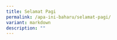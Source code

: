 ```yaml
---
title: Selamat Pagi
permalink: /apa-ini-baharu/selamat-pagi/
variant: markdown
description: ""
---
```

